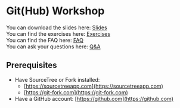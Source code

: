 # Git(Hub) Workshop
You can download the slides here: [Slides](./slides)\
You can find the exercises here: [Exercises](./exercises)\
You can find the FAQ here: [FAQ](./FAQ.md)\
You can ask your questions here: [Q&A](https://github.com/XDoubleU/git-hub-workshop/discussions/categories/q-a)

## Prerequisites
- Have SourceTree or Fork installed:
  - [https://sourcetreeapp.com](https://sourcetreeapp.com)
  - [https://git-fork.com](https://git-fork.com)
- Have a GitHub account: [https://github.com](https://github.com)
